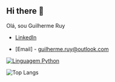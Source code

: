## Hi there 👋

Olá, sou Guilherme Ruy

* [LinkedIn](https://www.linkedin.com/in/guilherme-ruy-617b01256/)
<!-- * [Portfólio](https://seu-site.com) -->
* [Email] - guilherme.ruy@outlook.com

[![Linguagem Python](https://img.shields.io/badge/Linguagem-Python-blue)](https://www.python.org/)

![Top Langs](https://github-readme-stats.vercel.app/api/top-langs/?username=Guilherme-ruy&hide_progress=true)
